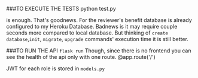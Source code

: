 
###TO EXECUTE THE TESTS
    python test.py

is enough. That's goodnews. For the reviewer's benefit database is already configured to my Heroku Database.
Badnews is it may require couple seconds more compared to local database. But thinking of `create database`,`init`, `migrate`, `upgrade` commands' execution time it is still better. 

###TO RUN THE API
    `flask run`
Though, since there is no frontend you can see the health of the api only with one route. @app.route('/')

JWT for each role is stored in `models.py`

